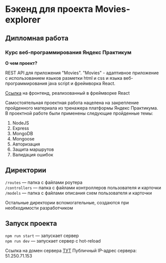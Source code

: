 # Бэкенд для проекта Movies-explorer 

## Дипломная работа

###  Курс веб-программирования Яндекс Практикум 

**О чем проект?** 

REST API для приложения "Movies". "Movies" - адаптивное приложение с использованием языков разметки html и css и языка веб-программирования java script и фреймворка React.

[Ссылка](https://github.com/JuliaMacFiurst/movies-explorer-frontend) на фронтенд, реализованный в фреймворке React

Самостоятельная проектная работа нацелена на закрепление пройденного материала из тренажера платформы Яндекс Практикума. В проектной работе были применены следующие пройденные темы: 

1. NodeJS
2. Express
3. MongoDB
4. Mongoose
5. Авторизация
6. Защита маршрутов
7. Валидация ошибок


## Директории

`/routes` — папка с файлами роутера  
`/controllers` — папка с файлами контроллеров пользователя и карточки   
`/models` — папка с файлами описания схем пользователя и карточки  
  
Остальные директории вспомогательные, создаются при необходимости разработчиком

## Запуск проекта

`npm run start` — запускает сервер   
`npm run dev` — запускает сервер с hot-reload

Ссылка на домен сервера [ТУТ](https://api.movies-explorer.nomoreparties.sbs)
Публичный IP-адрес сервера: 51.250.71.153

